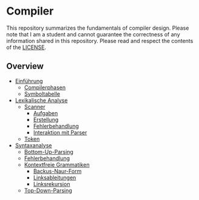 Compiler
===

This repository summarizes the fundamentals of compiler design. Please note that I am a student
and cannot guarantee the correctness of any information shared in this repository. Please read
and respect the contents of the [LICENSE](LICENSE.md).

## Overview

- [Einführung](./01_Einführung/README.md)
    - [Compilerphasen](./01_Einführung/Compiler_Phasen/README.md)
    - [Symboltabelle](./01_Einführung/Symboltabelle/README.md)
- [Lexikalische Analyse](./02_Lexikalische_Analyse/README.md)
    - [Scanner](./02_Lexikalische_Analyse/Scanner/README.md)
        - [Aufgaben](./02_Lexikalische_Analyse/Scanner/Aufgaben/README.md)
        - [Erstellung](./02_Lexikalische_Analyse/Scanner/Erstellen_eines_Scanners/README.md)
        - [Fehlerbehandlung](./02_Lexikalische_Analyse/Scanner/Fehlerbehandlung/README.md)
        - [Interaktion mit Parser](./02_Lexikalische_Analyse/Scanner/Interaktion_mit_Parser/README.md)
    - [Token](./02_Lexikalische_Analyse/Token/README.md)
- [Syntaxanalyse](./03_Syntax_Analyse/README.md)
    - [Bottom-Up-Parsing](./03_Syntax_Analyse/Bottom_Up_Parsing/README.md)
    - [Fehlerbehandlung](./03_Syntax_Analyse/Fehlerbehandlung/README.md)
    - [Kontextfreie Grammatiken](./03_Syntax_Analyse/Kontextfreie_Grammatiken/README.md)
        - [Backus-Naur-Form](./03_Syntax_Analyse/Kontextfreie_Grammatiken/Backus_Naur_Form/README.md)
        - [Linksableitungen](./03_Syntax_Analyse/Kontextfreie_Grammatiken/Linksableitung/README.md)
        - [Linksrekursion](./03_Syntax_Analyse/Kontextfreie_Grammatiken/Linksrekursion/README.md)
    - [Top-Down-Parsing](./03_Syntax_Analyse/Top_Down_Parsing/README.md)
